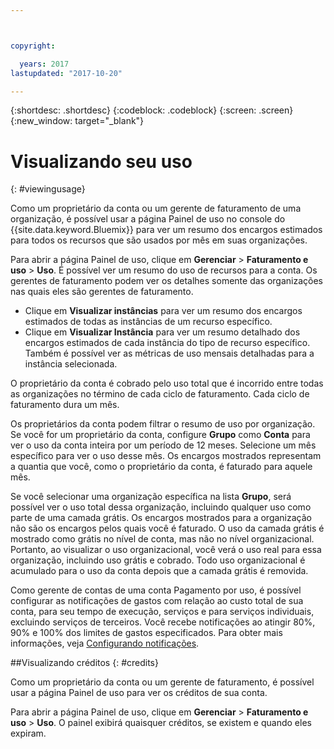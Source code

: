 ```yaml
---



copyright:

  years: 2017
lastupdated: "2017-10-20"

---
```


{:shortdesc: .shortdesc}
{:codeblock: .codeblock}
{:screen: .screen}
{:new_window: target="_blank"}

# Visualizando seu uso
{: #viewingusage}

Como um proprietário da conta ou um gerente de faturamento de uma organização, é possível usar a página Painel de uso no console do {{site.data.keyword.Bluemix}} para ver um resumo dos encargos estimados para todos os recursos que são usados por mês em suas organizações. 

Para abrir a página Painel de uso, clique em **Gerenciar** > **Faturamento e uso** > **Uso**. É possível ver um resumo do uso de recursos para a conta. Os gerentes de faturamento podem ver os detalhes somente das organizações nas quais eles são gerentes de faturamento.

   * Clique em **Visualizar instâncias** para ver um resumo dos encargos estimados de todas as instâncias de um recurso específico. 
   * Clique em **Visualizar Instância** para ver um resumo detalhado dos encargos estimados de cada instância do tipo de recurso específico. Também é possível ver as métricas de uso mensais detalhadas para a instância selecionada. 

O proprietário da conta é cobrado pelo uso total que é incorrido entre todas as organizações no término de cada ciclo de faturamento. Cada ciclo de faturamento dura um mês.

Os proprietários da conta podem filtrar o resumo de uso por organização. Se você for um proprietário da conta, configure **Grupo** como **Conta** para ver o uso da conta inteira por um período de 12 meses. Selecione um mês específico para ver o uso desse mês.  Os encargos mostrados representam a quantia que você, como o proprietário da conta, é faturado para aquele mês.

Se você selecionar uma organização específica na lista **Grupo**, será possível ver o uso total dessa organização, incluindo qualquer uso como parte de uma camada grátis. Os encargos mostrados para a organização não são os encargos pelos quais você é faturado. O uso da camada grátis é mostrado como grátis no nível de conta, mas não no nível organizacional. Portanto, ao visualizar o uso organizacional, você verá o uso real para essa organização, incluindo uso grátis e cobrado. Todo uso organizacional é acumulado para o uso da conta depois que a camada grátis é removida.

Como gerente de contas de uma conta Pagamento por uso, é possível configurar as notificações de gastos com relação ao custo total de sua conta, para seu tempo de execução, serviços e para serviços individuais, excluindo serviços de terceiros. Você recebe notificações ao atingir 80%, 90% e 100% dos limites de
gastos especificados. Para obter mais informações, veja [Configurando notificações](/docs/admin/notifications.html#setting-notifications).

##Visualizando créditos
{: #credits}

Como um proprietário da conta ou um gerente de faturamento, é possível usar a página Painel de uso para ver os créditos de sua conta.

Para abrir a página Painel de uso, clique em **Gerenciar** > **Faturamento e uso** > **Uso**. O painel exibirá quaisquer créditos, se existem e quando eles expiram.
